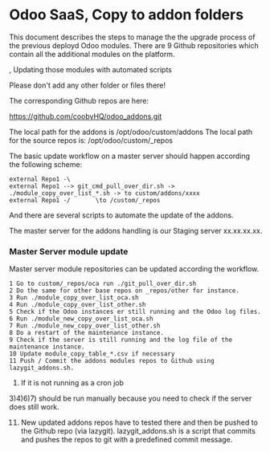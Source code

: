 Odoo SaaS, Copy to addon folders
=================================

This document describes the steps to manage the the upgrade process of the previous deployd Odoo modules.
There are 9 Github repositories which contain all the additional modules on the platform.

, Updating those modules with automated scripts

Please don't add any other folder or files there!

The corresponding Github repos are here:

https://github.com/coobyHQ/odoo_addons.git

The local path for the addons is /opt/odoo/custom/addons
The local path for the source repos is: /opt/odoo/custom/_repos

The basic update workflow on a master server should happen according the following scheme:

    external Repo1 -\
    external Repo1 --> git_cmd_pull_over_dir.sh -> ./module_copy_over_list_*.sh -> to custom/addons/xxxx
    external Repo1 -/       \to /custom/_repos


And there are several scripts to automate the update of the addons.

The master server for the addons handling is our Staging server xx.xx.xx.xx.

### Master Server module update
Master server module repositories can be updated according the workflow.


    1 Go to custom/_repos/oca run ./git_pull_over_dir.sh
    2 Do the same for other base repos on _repos/other for instance.
    3 Run ./module_copy_over_list_oca.sh
    4 Run ./module_copy_over_list_other.sh
    5 Check if the Odoo instances er still running and the Odoo log files. 
    6 Run ./module_new_copy_over_list_oca.sh
    7 Run ./module_new_copy_over_list_other.sh
    8 Do a restart of the maintenance instance.
    9 Check if the server is still running and the log file of the maintenance instance. 
    10 Update module_copy_table_*.csv if necessary
    11 Push / Commit the addons modules repos to Github using lazygit_addons.sh.

1) If it is not running as a cron job

3)4)6)7) should be run manually because you need to check if the server does still work.

11) New updated addons repos have to tested there and then be pushed to the Github repo (via lazygit).
    lazygit_addons.sh is a script that commits and pushes the repos to git with a predefined commit message.
